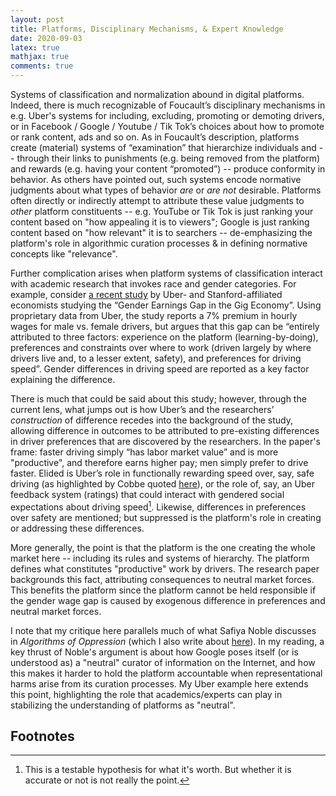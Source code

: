 ```yaml
---
layout: post
title: Platforms, Disciplinary Mechanisms, & Expert Knowledge
date: 2020-09-03
latex: true
mathjax: true
comments: true
---
```


Systems of classification and normalization abound in digital platforms. Indeed, there is much recognizable of Foucault’s disciplinary mechanisms in e.g. Uber's systems for including, excluding, promoting or demoting drivers, or in Facebook / Google / Youtube / Tik Tok’s choices about how to promote or rank content, ads and so on. As in Foucault’s description, platforms create (material) systems of “examination” that hierarchize individuals and -- through their links to punishments (e.g. being removed from the platform) and rewards (e.g. having your content “promoted”) -- produce conformity in behavior. As others have pointed out, such systems encode normative judgments about what types of behavior _are_ or _are not_ desirable. Platforms often directly or indirectly attempt to attribute these value judgments to _other_ platform constituents -- e.g. YouTube or Tik Tok is just ranking your content based on "how appealing it is to viewers"; Google is just ranking content based on "how relevant" it is to searchers -- de-emphasizing the platform's role in algorithmic curation processes & in defining normative concepts like "relevance".

Further complication arises when platform systems of classification interact with academic research that invokes race and gender categories. For example, consider [a recent study](https://web.stanford.edu/~diamondr/UberPayGap.pdf) by Uber- and Stanford-affiliated economists studying the “Gender Earnings Gap in the Gig Economy”. Using proprietary data from Uber, the study reports a 7% premium in hourly wages for male vs. female drivers, but argues that this gap can be “entirely attributed to three factors: experience on the platform (learning-by-doing), preferences and constraints over where to work (driven largely by where drivers live and, to a lesser extent, safety), and preferences for driving speed”. Gender differences in driving speed are reported as a key factor explaining the difference.

There is much that could be said about this study; however, through the current lens, what jumps out is how Uber’s and the researchers’ _construction_ of difference recedes into the background of the study, allowing difference in outcomes to be attributed to pre-existing differences in driver preferences that are discovered by the researchers. In the paper's frame: faster driving simply “has labor market value” and is more "productive", and therefore earns higher pay; men simply prefer to drive faster. Elided is Uber’s role in functionally rewarding speed over, say, safe driving (as highlighted by Cobbe quoted [here](https://www.forbes.com/sites/avivahwittenbergcox/2018/09/23/gender-paygap-uber-case-study/?sh=6897cc1fb555)), or the role of, say, an Uber feedback system (ratings) that could interact with gendered social expectations about driving speed[^1]. Likewise, differences in preferences over safety are mentioned; but suppressed is the platform's role in creating or addressing these differences.

More generally, the point is that the platform is the one creating the whole market here -- including its rules and systems of hierarchy. The platform defines what constitutes "productive" work by drivers. The research paper backgrounds this fact, attributing consequences to neutral market forces. This benefits the platform since the platform cannot be held responsible if the gender wage gap is caused by exogenous difference in preferences and neutral market forces.

I note that my critique here parallels much of what Safiya Noble discusses in _Algorithms of Oppression_ (which I also write about [here](https://jeffreyfossett.com/2021/10/15/representational-harms-and-DPI.html)). In my reading, a key thrust of Noble's argument is about how Google poses itself (or is understood as) a "neutral" curator of information on the Internet, and how this makes it harder to hold the platform accountable when representational harms arise from its curation processes. My Uber example here extends this point, highlighting the role that academics/experts can play in stabilizing the understanding of platforms as "neutral".

## Footnotes

[^1]: This is a testable hypothesis for what it's worth. But whether it is accurate or not is not really the point.
